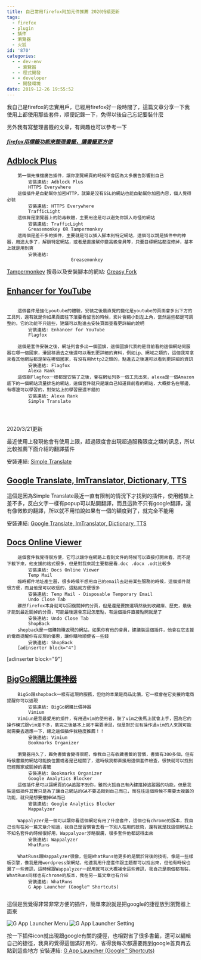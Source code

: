 ```yaml
---
title: 自己常用firefox附加元件推薦 2020持續更新
tags:
  - firefox
  - plugin
  - 插件
  - 瀏覽器
  - 火狐
id: '870'
categories:
  - - dev-env
    - 瀏覽器
  - - 程式開發
  - - developer
    - 開發環境
date: 2019-12-26 19:55:52
---
```


我自己是firefox的忠實用戶，已經用firefox好一段時間了，這篇文章分享一下我使用上都使用那些套件，順便記錄一下，免得以後自己忘記要裝什麼

另外我有寫整理書籤的文章，有興趣也可以參考一下[](https://blog.devcker.com/firefox-bookmark-use-tag/)

##### [firefox用標籤功能來整理書籤，讓書籤更方便](https://blog.devcker.com/firefox-bookmark-use-tag/)



## [Adblock Plus](https://addons.mozilla.org/zh-TW/firefox/addon/adblock-plus/?src=search)

```
    第一個先推擋廣告插件，讓你瀏覽網頁的時候不會因為太多廣告影響到自己        
        安裝連結: Adblock Plus​
        HTTPS Everywhere      
    這個插件是自動幫你加密HTTP，就算是沒有SSL的網站也能自動幫你加密內容，個人覺得必裝     
        安裝連結: HTTPS Everywhere
        TrafficLight      
    這個算是瀏覽器上的防毒軟體，主要用途是可以避免你誤入奇怪的網站      
        安裝連結: TrafficLight
        Greasemonkey OR Tampermonkey     
    這兩個是差不多的插件，主要就是可以插入腳本到特定網站，這個可以說是插件中的神器，用途太多了，解鎖特定網站，或者是直接幫你變高級會員等，只要目標網站都沒修掉，基本上就是用到爽       
        安裝連結:
                        Greasemonkey
```

[Tampermonkey](https://addons.mozilla.org/zh-TW/firefox/addon/tampermonkey/?src=search) 搜尋以及安裝腳本的網站: [Greasy Fork](https://greasyfork.org/zh-TW)

## [Enhancer for YouTube](https://addons.mozilla.org/zh-TW/firefox/addon/enhancer-for-youtube/?src=search)

```
                                                                               
    這個套件是強化youtube的體驗，安裝之後最直覺的變化是youtube的頁面會多出下方的工具列，還有就是你如果頁面往下滾要看留言的時候，影片會縮小到左上角，當然這些都是可調整的，它的功能不只這些，建議可以點進去安裝頁面查看更詳細的說明       
        安裝連結: Enhancer for YouTube
        Flagfox        
                                                                                
    這個是套件安裝之後，網址列會多出一個國旗，這個國旗代表的是目前看的這個網站伺服器在哪一個國家，滑鼠移過去之後還可以看到更詳細的資料，例如ip、網域之類的，這個我常拿來看其他網站都是架在哪個國家，有沒有用http2之類的，點進去之後還可以看到更詳細的資訊       
        安裝連結: Flagfox
        Alexa Rank       
    這個跟Flagfox一樣都是安裝了之後，會在網址列多一個工具出來，alexa是一個Amazon底下的一個網站流量排名的網站，這個套件就只是讓自己知道目前看的網站，大概排名在哪邊，有哪邊可以學習的，對架站上的學習是還不錯的       
        安裝連結: Alexa Rank
        Simple Translate        
                                                                              
                                                                                
    
```

2020/3/21更新

最近使用上發現他會有使用上限，超過限度會出現超過服務限度之類的訊息，所以比較推薦下面介紹的翻譯插件

  
安裝連結: [Simple Translate](https://addons.mozilla.org/zh-TW/firefox/addon/simple-translate/?src=search)

## [Google Translate, ImTranslator, Dictionary, TTS](https://addons.mozilla.org/zh-TW/firefox/addon/imtranslator/?src=search)

這個是因為Simple Translate最近一直有限制的情況下才找到的插件，使用體驗上差不多，反白文字一樣有popup可以點開翻譯，而且這款不只有google翻譯，還有像微軟的翻譯，所以就不用怕說如果有一個的額度到了，就完全不能用

  
安裝連結: [Google Translate, ImTranslator, Dictionary, TTS](https://addons.mozilla.org/zh-TW/firefox/addon/imtranslator/?src=search)

## [Docs Online Viewer](https://addons.mozilla.org/zh-TW/firefox/addon/docs-online-viewer/?src=search)

```
    這個套件我覺得很方便，它可以讓你在網路上看到文件的時候可以直接打開來看，而不是下載下來，他支援的格式很多，但是對我來說主要都是看.doc .docx .odt比較多     
        安裝連結: Docs Online Viewer
        Temp Mail        
    臨時郵件地址產生器，很多時候不想用自己的email去註冊某些服務的時候，這個插件就很方便，而且他是可以收信的，這點就方便很多       
        安裝連結: Temp Mail - Disposable Temporary Email
        Undo Close Tab      
    雖然firefox本身就可以回復關掉的分頁，但是還是要按選項然後到收藏庫、歷史，最後才能到最近關掉的分頁，可能最後還會忘記怎麼點，有這個插件直接點開就是了      
        安裝連結: Undo Close Tab
        ShopBack      
    shopback是一個購物賺返現的網站，如果你有他的會員，建議裝這個插件，他會在它支援的電商提醒你有反現的優惠，讓你購物順便省一些錢     
        安裝連結: ShopBack
    [adinserter block="4"]
```

\[adinserter block="9"\]

## [BigGo網購比價神器](https://addons.mozilla.org/zh-TW/firefox/addon/biggo%E6%AF%94%E5%80%8B%E5%A4%A0%E5%B0%8F%E5%B9%AB%E6%89%8B/?src=search)

```
    BigGo跟shopback一樣有返現的服務，但他的本業是商品比價，它一樣會在它支援的電商提醒你可以返現     
        安裝連結: BigGo網購比價神器
        Vimium       
    Vimiun是我最愛用的插件，有用過vim的使用者，裝了vim之後馬上就會上手，因為它的操作模式跟vim差不多，裝完之後基本上就不需要滑鼠，但是對於沒有操作過vim的人來說可能就需要去適應一下，總之這個插件我極度推薦！！       
        安裝連結: Vimium
        Bookmarks Organizer       
                                                                                
    瀏覽器用久了，難免書籤會變得很肥，像我自己有收藏書籤的習慣，書籤有300多個，但有時候書籤的網站可能換位置或者是已經關了，這時候我都直接用這個套件檢查，很快就可以找到已經搬家或關掉的書籤        
        安裝連結: Bookmarks Organizer
        Google Analytics Blocker      
    這個插件是可以讓網頁的GA追蹤不到你，雖然火狐自己有內建擋掉追蹤器的功能，但是我裝這個插件其實只是為了讓自己網站的GA不要追蹤到自己而已，而往往這個時候不需要太複雜的功能，就只是想要擋掉GA而已        
        安裝連結: Google Analytics Blocker
        Wappalyzer     
                                                                                
    Wappalyzer是一個可以讓你看這個網站有用了什麼套件，這個也有chrome的版本，我自己也有在另一篇文章介紹過，我自己是習慣會去看一下別人在用的技術，還有就是找這個網站上不知名套件的時候很好用，Wappalyzer涉略很廣，很多套件他都認得出來        
        安裝連結: Wappalyzer
        WhatRuns     
                                                                              
    WhatRuns跟Wappalyzer很像，但是WhatRuns他更多的是關於背後的技術，像是一些樣板引擎，像我是用wordpress架網站，他連我用什麼套件跟主題都可以找出來，但他有時候也漏了一些資訊，這時候跟Wappalyzer一起用就可以大概補全這些資訊，我自己是兩個都有裝，WhatRuns同樣也有chrome的版本，我在另一篇文章也有介紹      
        安裝連結: WhatRuns
        G App Launcher (Google™ Shortcuts)      
    
```

這個是我覺得非常非常方便的插件，簡單來說就是把google的捷徑放到瀏覽器上面來

![G App Launcher Menu](https://blog.devcker.com/wp-content/uploads/2020/03/3cjSEIT6bp.png) ![G App Launcher Setting](https://blog.devcker.com/wp-content/uploads/2020/03/firefox_El6Ftnv0od.png)

按一下插件icon就出現跟google有關的捷徑，也相對省了很多書籤，還可以編輯自己的捷徑，我真的覺得這個滿好用的，省得我每次都還要跑到google首頁再去點到這些地方 安裝連結: [G App Launcher (Google™ Shortcuts)](https://addons.mozilla.org/zh-TW/firefox/addon/google-shortcuts-all-google-se/?src=search)
